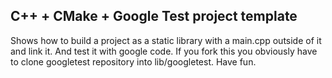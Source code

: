 ## C++ + CMake + Google Test project template

Shows how to build a project as a static library with a main.cpp outside of it
and link it. And test it with google code. If you fork this you obviously have
to clone googletest repository into lib/googletest. Have fun.

